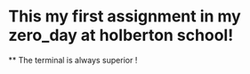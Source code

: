 # This my first assignment in my zero_day at holberton school!
** The terminal is always superior !
